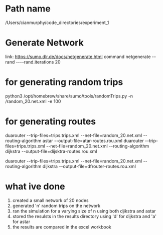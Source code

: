 # Path name
/Users/cianmurphy/code_directories/experiment_1

# Generate Network
link: https://sumo.dlr.de/docs/netgenerate.html
command netgenerate --rand ----rand.iterations 20


# for generating random trips
python3 /opt/homebrew/share/sumo/tools/randomTrips.py -n <path-to-repo>/random_20.net.xml -e 100
# for generating routes
duarouter --trip-files=trips.trips.xml --net-file=random_20.net.xml --routing-algorithm astar --output-file=atar-routes.rou.xml
duarouter --trip-files=trips.trips.xml --net-file=random_20.net.xml --routing-algorithm dijkstra --output-file=dijsktra-routes.rou.xml

duarouter --trip-files=trips.trips.xml --net-file=random_20.net.xml --routing-algorithm dijkstra --output-file=dfrouter-routes.rou.xml

# what ive done
1. created a small network of 20 nodes
2. generated 'n' random trips on the network
3. ran the simulation for a varying size of n using both djikstra and astar
4. stored the resulsts in the results directory using 'd' for dijkstra and 'a' for astar
5. the results are compared in the excel workbook
